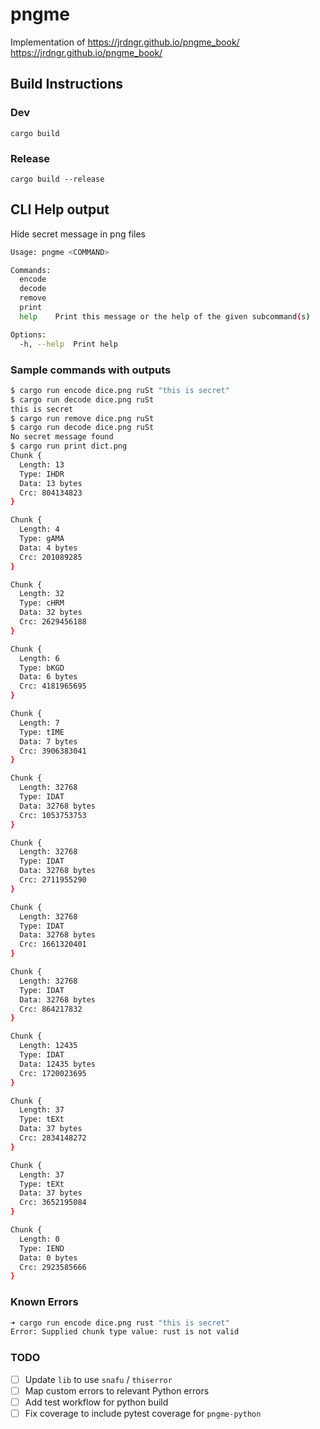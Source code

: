 # pngme

Implementation of <https://jrdngr.github.io/pngme_book/>
<https://jrdngr.github.io/pngme_book/>

## Build Instructions

### Dev

`cargo build`

### Release

`cargo build --release`

## CLI Help output

Hide secret message in png files

```sh
Usage: pngme <COMMAND>

Commands:
  encode
  decode
  remove
  print
  help    Print this message or the help of the given subcommand(s)

Options:
  -h, --help  Print help
```

### Sample commands with outputs

```sh
$ cargo run encode dice.png ruSt "this is secret"
$ cargo run decode dice.png ruSt
this is secret
$ cargo run remove dice.png ruSt
$ cargo run decode dice.png ruSt
No secret message found
$ cargo run print dict.png
Chunk {
  Length: 13
  Type: IHDR
  Data: 13 bytes
  Crc: 804134823
}

Chunk {
  Length: 4
  Type: gAMA
  Data: 4 bytes
  Crc: 201089285
}

Chunk {
  Length: 32
  Type: cHRM
  Data: 32 bytes
  Crc: 2629456188
}

Chunk {
  Length: 6
  Type: bKGD
  Data: 6 bytes
  Crc: 4181965695
}

Chunk {
  Length: 7
  Type: tIME
  Data: 7 bytes
  Crc: 3906383041
}

Chunk {
  Length: 32768
  Type: IDAT
  Data: 32768 bytes
  Crc: 1053753753
}

Chunk {
  Length: 32768
  Type: IDAT
  Data: 32768 bytes
  Crc: 2711955290
}

Chunk {
  Length: 32768
  Type: IDAT
  Data: 32768 bytes
  Crc: 1661320401
}

Chunk {
  Length: 32768
  Type: IDAT
  Data: 32768 bytes
  Crc: 864217832
}

Chunk {
  Length: 12435
  Type: IDAT
  Data: 12435 bytes
  Crc: 1720023695
}

Chunk {
  Length: 37
  Type: tEXt
  Data: 37 bytes
  Crc: 2834148272
}

Chunk {
  Length: 37
  Type: tEXt
  Data: 37 bytes
  Crc: 3652195084
}

Chunk {
  Length: 0
  Type: IEND
  Data: 0 bytes
  Crc: 2923585666
}
```

### Known Errors

```sh
➜ cargo run encode dice.png rust "this is secret"
Error: Supplied chunk type value: rust is not valid
```

### TODO

- [ ] Update `lib` to use `snafu` / `thiserror`
- [ ] Map custom errors to relevant Python errors
- [ ] Add test workflow for python build
- [ ] Fix coverage to include pytest coverage for `pngme-python`
